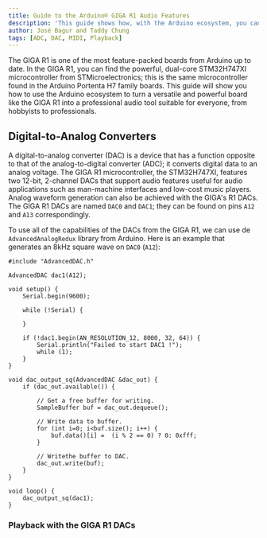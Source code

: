 ```yaml
---
title: Guide to the Arduino® GIGA R1 Audio Features
description: 'This guide shows how, with the Arduino ecosystem, you can turn your GIGA R1 board into a versatile, powerful, and professional audio tool.'
author: José Bagur and Taddy Chung
tags: [ADC, DAC, MIDI, Playback]
---
```


The GIGA R1 is one of the most feature-packed boards from Arduino up to date. In the GIGA R1, you can find the powerful, dual-core STM32H747XI microcontroller from STMicroelectronics; this is the same microcontroller found in the Arduino Portenta H7 family boards. This guide will show you how to use the Arduino ecosystem to turn a versatile and powerful board like the GIGA R1 into a professional audio tool suitable for everyone, from hobbyists to professionals.

## Digital-to-Analog Converters 

A digital-to-analog converter (DAC) is a device that has a function opposite to that of the analog-to-digital converter (ADC); it converts digital data to an analog voltage. The GIGA R1 microcontroller, the STM32H747XI, features two 12-bit, 2-channel DACs that support audio features useful for audio applications such as man-machine interfaces and low-cost music players. Analog waveform generation can also be achieved with the GIGA's R1 DACs. The GIGA R1 DACs are named `DAC0` and `DAC1`; they can be found on pins `A12` and `A13` correspondingly.

To use all of the capabilities of the DACs from the GIGA R1, we can use de `AdvancedAnalogRedux` library from Arduino. Here is an example that generates an 8kHz square wave on `DAC0` (`A12`):

```arduino
#include "AdvancedDAC.h"

AdvancedDAC dac1(A12);

void setup() {
    Serial.begin(9600);

    while (!Serial) {

    }

    if (!dac1.begin(AN_RESOLUTION_12, 8000, 32, 64)) {
        Serial.println("Failed to start DAC1 !");
        while (1);
    }
}

void dac_output_sq(AdvancedDAC &dac_out) {
    if (dac_out.available()) {

        // Get a free buffer for writing.
        SampleBuffer buf = dac_out.dequeue();

        // Write data to buffer.
        for (int i=0; i<buf.size(); i++) {
            buf.data()[i] =  (i % 2 == 0) ? 0: 0xfff;
        }

        // Writethe buffer to DAC.
        dac_out.write(buf);
    }
}

void loop() {
    dac_output_sq(dac1);
}
```

### Playback with the GIGA R1 DACs